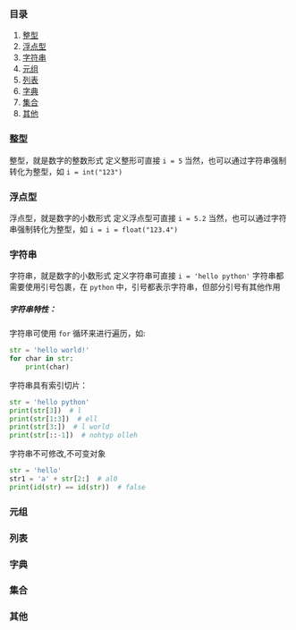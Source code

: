 ### 目录

1. [整型](#整型)
2. [浮点型](#浮点型)
3. [字符串](#字符串)
4. [元组](#元组)
5. [列表](#列表)
6. [字典](#字典)
7. [集合](#集合)
8. [其他](#其他)

### 整型

整型，就是数字的整数形式 定义整形可直接 `i = 5`
当然，也可以通过字符串强制转化为整型，如 `i = int("123")`

### 浮点型

浮点型，就是数字的小数形式 定义浮点型可直接 `i = 5.2`
当然，也可以通过字符串强制转化为整型，如 `i = i = float("123.4")`

### 字符串

字符串，就是数字的小数形式 定义字符串可直接 `i = 'hello python'`
字符串都需要使用引号包裹，在 `python` 中，引号都表示字符串，但部分引号有其他作用

##### 字符串特性：

字符串可使用 `for` 循环来进行遍历，如:

```python
str = 'hello world!'
for char in str:
    print(char)
```

字符串具有索引切片：

```python
str = 'hello python'
print(str[3])  # l
print(str[1:3])  # ell
print(str[3:])  # l world
print(str[::-1])  # nohtyp olleh
```

字符串不可修改,不可变对象

```python
str = 'hello'
str1 = 'a' + str[2:]  # al0
print(id(str) == id(str))  # false
```

### 元组

### 列表

### 字典

### 集合

### 其他





